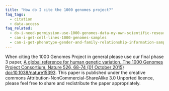 ```yaml
---
title: "How do I cite the 1000 genomes project?"
faq_tags:
  - citation
  - data-access
faq_related:
  - do-i-need-permission-use-1000-genomes-data-my-own-scientific-research
  - can-i-get-cell-lines-1000-genomes-samples
  - can-i-get-phenotype-gender-and-family-relationship-information-samples
---
```

                    
When citing the 1000 Genomes Project in general please use our final phase 3 paper, [A global reference for human genetic variation, The 1000 Genomes Project Consortium, Nature 526, 68-74 (01 October 2015) doi:10.1038/nature15393](http://www.nature.com/nature/journal/v526/n7571/full/nature15393.html). This paper is published under the creative commons Attribution-NonCommercial-ShareAlike 3.0 Unported licence, please feel free to share and redistribute the paper appropriately.

